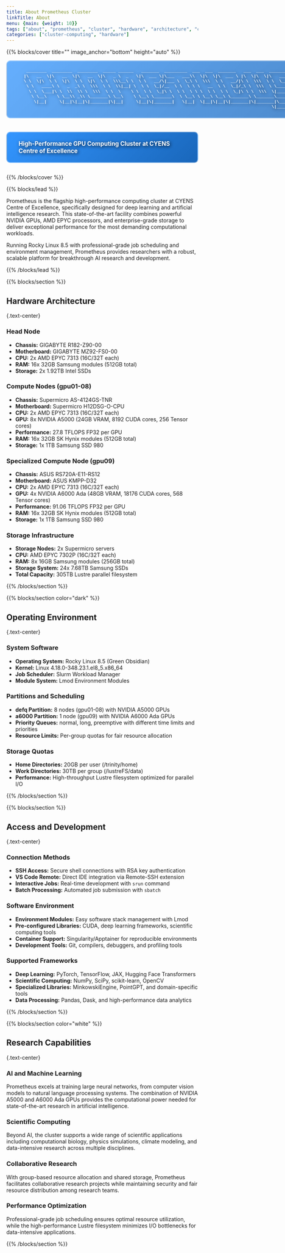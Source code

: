 ```yaml
---
title: About Prometheus Cluster
linkTitle: About
menu: {main: {weight: 10}}
tags: ["about", "prometheus", "cluster", "hardware", "architecture", "cyens", "hpc", "nvidia", "amd"]
categories: ["cluster-computing", "hardware"]
---
```


{{% blocks/cover title="" image_anchor="bottom" height="auto" %}}
<div class="text-center mb-4">
<pre class="ascii-art" style="color: #ffffff; font-weight: bold; text-shadow: 2px 2px 8px rgba(0,0,0,0.9); background: linear-gradient(135deg, rgba(0, 123, 255, 0.6), rgba(0, 86, 179, 0.7)); padding: 20px 30px; border-radius: 10px; border: 2px solid rgba(255,255,255,0.4); display: inline-block; margin: 0; font-size: 0.8em; line-height: 1.2; font-family: 'Courier New', monospace;">
   ________  ________  ________  _____ ______   _______  _________  ___  ___  _______   ___  ___  ________        
  |\   __  \|\   __  \|\   __  \|\   _ \  _   \|\  ___ \|\___   ___\\  \|\  \|\  ___ \ |\  \|\  \|\   ____\       
  \ \  \|\  \ \  \|\  \ \  \|\  \ \  \\\__\ \  \ \   __/\|___ \  \_\ \  \\\  \ \   __/|\ \  \\\  \ \  \___|_      
   \ \   ____\ \   _  _\ \  \\\  \ \  \\|__| \  \ \  \_|/__  \ \  \ \ \   __  \ \  \_|/_\ \  \\\  \ \_____  \     
    \ \  \___|\ \  \\  \\ \  \\\  \ \  \    \ \  \ \  \_|\ \  \ \  \ \ \  \ \  \ \  \_|\ \ \  \\\  \|____|\  \    
     \ \__\    \ \__\\ _\\ \_______\ \__\    \ \__\ \_______\  \ \__\ \ \__\ \__\ \_______\ \_______\____\_\  \   
      \|__|     \|__|\|__|\|_______|\|__|     \|__|\|_______|   \|__|  \|__|\|__|\|_______|\|_______|\_________\  
                                                                                                   \|_________|  
</pre>
<div style="margin-top: 20px;">
<p class="lead ascii-description" style="color: #ffffff; font-weight: bold; text-shadow: 2px 2px 8px rgba(0,0,0,0.9); background: linear-gradient(135deg, rgba(0, 123, 255, 0.8), rgba(0, 86, 179, 0.9)); padding: 20px 30px; border-radius: 10px; border: 2px solid rgba(255,255,255,0.4); display: inline-block; font-size: 1.1em;">
High-Performance GPU Computing Cluster at CYENS Centre of Excellence
</p>
</div>
</div>

{{% /blocks/cover %}}

{{% blocks/lead %}}

Prometheus is the flagship high-performance computing cluster at CYENS Centre of Excellence, specifically designed 
for deep learning and artificial intelligence research. This state-of-the-art facility combines powerful NVIDIA GPUs, 
AMD EPYC processors, and enterprise-grade storage to deliver exceptional performance for the most demanding computational workloads.

Running Rocky Linux 8.5 with professional-grade job scheduling and environment management, Prometheus provides 
researchers with a robust, scalable platform for breakthrough AI research and development.

{{% /blocks/lead %}}

{{% blocks/section %}}

## Hardware Architecture
{.text-center}

### Head Node
- **Chassis:** GIGABYTE R182-Z90-00
- **Motherboard:** GIGABYTE MZ92-FS0-00  
- **CPU:** 2x AMD EPYC 7313 (16C/32T each)
- **RAM:** 16x 32GB Samsung modules (512GB total)
- **Storage:** 2x 1.92TB Intel SSDs

### Compute Nodes (gpu01-08)
- **Chassis:** Supermicro AS-4124GS-TNR
- **Motherboard:** Supermicro H12DSG-O-CPU
- **CPU:** 2x AMD EPYC 7313 (16C/32T each)
- **GPU:** 8x NVIDIA A5000 (24GB VRAM, 8192 CUDA cores, 256 Tensor cores)
- **Performance:** 27.8 TFLOPS FP32 per GPU
- **RAM:** 16x 32GB SK Hynix modules (512GB total)
- **Storage:** 1x 1TB Samsung SSD 980

### Specialized Compute Node (gpu09)
- **Chassis:** ASUS RS720A-E11-RS12
- **Motherboard:** ASUS KMPP-D32
- **CPU:** 2x AMD EPYC 7313 (16C/32T each)
- **GPU:** 4x NVIDIA A6000 Ada (48GB VRAM, 18176 CUDA cores, 568 Tensor cores)
- **Performance:** 91.06 TFLOPS FP32 per GPU
- **RAM:** 16x 32GB SK Hynix modules (512GB total)
- **Storage:** 1x 1TB Samsung SSD 980

### Storage Infrastructure
- **Storage Nodes:** 2x Supermicro servers
- **CPU:** AMD EPYC 7302P (16C/32T each)
- **RAM:** 8x 16GB Samsung modules (256GB total)
- **Storage System:** 24x 7.68TB Samsung SSDs
- **Total Capacity:** 305TB Lustre parallel filesystem

{{% /blocks/section %}}

{{% blocks/section color="dark" %}}

## Operating Environment
{.text-center}

### System Software
- **Operating System:** Rocky Linux 8.5 (Green Obsidian)
- **Kernel:** Linux 4.18.0-348.23.1.el8_5.x86_64
- **Job Scheduler:** Slurm Workload Manager
- **Module System:** Lmod Environment Modules

### Partitions and Scheduling
- **defq Partition:** 8 nodes (gpu01-08) with NVIDIA A5000 GPUs
- **a6000 Partition:** 1 node (gpu09) with NVIDIA A6000 Ada GPUs
- **Priority Queues:** normal, long, preemptive with different time limits and priorities
- **Resource Limits:** Per-group quotas for fair resource allocation

### Storage Quotas
- **Home Directories:** 20GB per user (/trinity/home)
- **Work Directories:** 30TB per group (/lustreFS/data)
- **Performance:** High-throughput Lustre filesystem optimized for parallel I/O

{{% /blocks/section %}}

{{% blocks/section %}}

## Access and Development
{.text-center}

### Connection Methods
- **SSH Access:** Secure shell connections with RSA key authentication
- **VS Code Remote:** Direct IDE integration via Remote-SSH extension
- **Interactive Jobs:** Real-time development with `srun` command
- **Batch Processing:** Automated job submission with `sbatch`

### Software Environment
- **Environment Modules:** Easy software stack management with Lmod
- **Pre-configured Libraries:** CUDA, deep learning frameworks, scientific computing tools
- **Container Support:** Singularity/Apptainer for reproducible environments
- **Development Tools:** Git, compilers, debuggers, and profiling tools

### Supported Frameworks
- **Deep Learning:** PyTorch, TensorFlow, JAX, Hugging Face Transformers
- **Scientific Computing:** NumPy, SciPy, scikit-learn, OpenCV
- **Specialized Libraries:** MinkowskiEngine, PointGPT, and domain-specific tools
- **Data Processing:** Pandas, Dask, and high-performance data analytics

{{% /blocks/section %}}

{{% blocks/section color="white" %}}

## Research Capabilities
{.text-center}

### AI and Machine Learning
Prometheus excels at training large neural networks, from computer vision models to natural language processing 
systems. The combination of NVIDIA A5000 and A6000 Ada GPUs provides the computational power needed for 
state-of-the-art research in artificial intelligence.

### Scientific Computing
Beyond AI, the cluster supports a wide range of scientific applications including computational biology, 
physics simulations, climate modeling, and data-intensive research across multiple disciplines.

### Collaborative Research
With group-based resource allocation and shared storage, Prometheus facilitates collaborative research 
projects while maintaining security and fair resource distribution among research teams.

### Performance Optimization
Professional-grade job scheduling ensures optimal resource utilization, while the high-performance Lustre 
filesystem minimizes I/O bottlenecks for data-intensive applications.

{{% /blocks/section %}}
